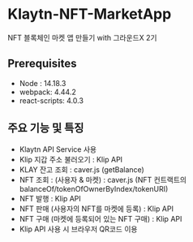 # Klaytn-NFT-MarketApp
NFT 블록체인 마켓 앱 만들기 with 그라운드X 2기

## Prerequisites
- Node : 14.18.3
- webpack: 4.44.2
- react-scripts: 4.0.3

## 주요 기능 및 특징
- Klaytn API Service 사용
- Klip 지갑 주소 불러오기 : Klip API
- KLAY 잔고 조회 : caver.js (getBalance)
- NFT 조회 : (사용자 & 마켓) : caver.js (NFT 컨트랙트의 balanceOf/tokenOfOwnerByIndex/tokenURI)
- NFT 발행 : Klip API
- NFT 판매 (사용자의 NFT를 마켓에 등록) : Klip API
- NFT 구매 (마켓에 등록되어 있는 NFT 구매) : Klip API
- Klip API 사용 시 브라우저 QR코드 이용
